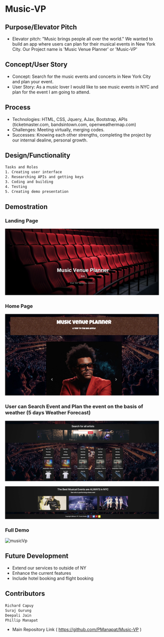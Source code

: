 # Music-VP

## Purpose/Elevator Pitch

* Elevator pitch: "Music brings people all over the world." We wanted to build an app where users can plan for their musical events in New York City. Our Project name is 'Music Venue Planner' or 'Music-VP'

## Concept/User Story

* Concept: Search for the music events and concerts in New York City and plan your event.
* User Story: As a music lover I would like to see music events in NYC and plan for the event I am going to attend.

## Process

* Technologies: HTML, CSS, Jquery, AJax, Bootstrap, APIs (ticketmaster.com, bandsintown.com, openweathermap.com)
* Challenges: Meeting virtually, merging codes.
* Successes: Knowing each other strengths, completing the project by our internal dealine, personal growth.

## Design/Functionality

```
Tasks and Roles
1. Creating user interface
2. Researching APIs and getting keys
3. Coding and building
4. Testing
5. Creating demo presentation

```

## Demostration 

### Landing Page

![musicVp](./readmeimage/landing.png)

### Home Page

![musicVp](./readmeimage/mv.png)

### User can Search Event and Plan the event on the basis of weather (5 days Weather Forecast)

![musicVp](./readmeimage/search.png)

![musicVp](./readmeimage/event.png)

### Full Demo

![musicVp](./readmeimage/music-vp.gif)


## Future Development

* Extend our services to outside of NY
* Enhance the current features
* Include hotel booking and flight booking

## Contributors

```
Richard Capuy
Suraj Gurung
Deepali Jain
Phillip Manapat

```

* Main Repository Link ( https://github.com/PManapat/Music-VP )